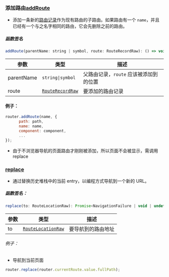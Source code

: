 ### 添加路由[addRoute](https://next.router.vuejs.org/zh/api/#addroute)

- 添加一条新的[路由记录](https://next.router.vuejs.org/zh/api/#routerecordraw)作为现有路由的子路由。如果路由有一个 `name`，并且已经有一个与之名字相同的路由，它会先删除之前的路由。

##### 函数签名

```js
addRoute(parentName: string | symbol, route: RouteRecordRaw): () => void
```
|参数|类型|描述|
|--|--|--|
|parentName|``string\|symbol``|父路由记录，`route` 应该被添加到的位置|
|route|[`RouteRecordRaw`](https://next.router.vuejs.org/zh/api/#routerecordraw)|要添加的路由记录|
#### 例子：
```js
router.addRoute(name, {
	  path: path,
	  name: name,
	  component: component,
	  ...
});
```
- 由于不浏览器导航的页面路由才刚刚被添加，所以页面不会被显示，需调用	replace

### [replace](https://next.router.vuejs.org/zh/api/#replace-1)
- 通过替换历史堆栈中的当前 entry，以编程方式导航到一个新的 URL。

##### 函数签名：

```js
replace(to: RouteLocationRaw): Promise<NavigationFailure | void | undefined>
```

|参数|类型|描述|
|--|--|--|
|to|[`RouteLocationRaw`](https://next.router.vuejs.org/zh/api/#routelocationraw)|要导航到的路由地址|
###### 例子：
- 导航到当前页面
```js
router.replace(router.currentRoute.value.fullPath);
```